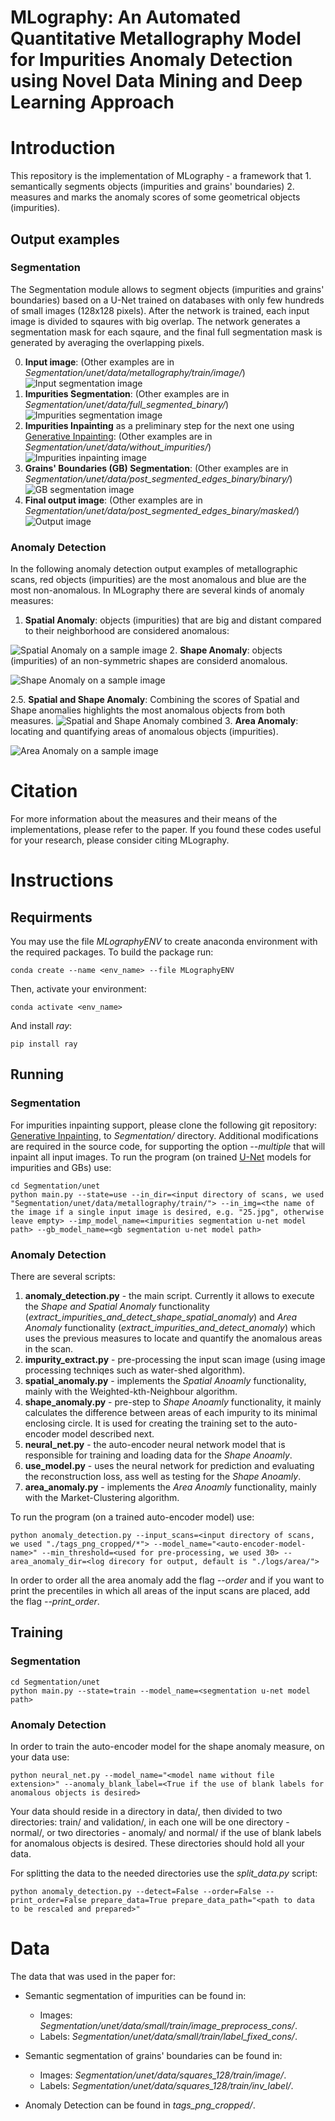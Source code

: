 # MLography: An Automated Quantitative Metallography Model for Impurities Anomaly Detection using Novel Data Mining and Deep Learning Approach


# Introduction
This repository is the implementation of MLography - a framework that 1. semantically segments objects (impurities and grains' boundaries) 2. measures and marks the anomaly scores of some geometrical objects (impurities). 
## Output examples ##
### Segmentation ###
The Segmentation module allows to segment objects (impurities and grains' boundaries) based on a U-Net trained on databases with only few hundreds of small images (128x128 pixels). After the network is trained, each input image is divided to sqaures with big overlap. The network generates a segmentation mask for each sqaure, and the final full segmentation mask is generated by averaging the overlapping pixels.

0. **Input image**:
(Other examples are in *Segmentation/unet/data/metallography/train/image/*)
![Input segmentation image](https://github.com/Scientific-Computing-Lab-NRCN/MLography/blob/master/Segmentation/unet/data/metallography/train/image/25.jpg)
1. **Impurities Segmentation**:
(Other examples are in *Segmentation/unet/data/full_segmented_binary/*)
![Impurities segmentation image](https://github.com/Scientific-Computing-Lab-NRCN/MLography/blob/master/Segmentation/unet/data/full_segmented_binary/25.jpg)
2. **Impurities Inpainting** as a preliminary step for the next one using [Generative Inpainting](https://github.com/JiahuiYu/generative_inpainting):
(Other examples are in *Segmentation/unet/data/without_impurities/*)
![Impurities inpainting image](https://github.com/Scientific-Computing-Lab-NRCN/MLography/blob/master/Segmentation/unet/data/without_impurities/25.png)
3. **Grains' Boundaries (GB) Segmentation**:
(Other examples are in *Segmentation/unet/data/post_segmented_edges_binary/binary/*)
![GB segmentation image](https://github.com/Scientific-Computing-Lab-NRCN/MLography/blob/master/Segmentation/unet/data/post_segmented_edges_binary/binary/25.png)
4. **Final output image**:
(Other examples are in *Segmentation/unet/data/post_segmented_edges_binary/masked/*)
![Output image](https://github.com/Scientific-Computing-Lab-NRCN/MLography/blob/master/Segmentation/unet/data/post_segmented_edges_binary/masked/25.png)

### Anomaly Detection ###
In the following anomaly detection output examples of metallographic scans, red objects (impurities) are the most anomalous and blue are the most non-anomalous. In MLography there are several kinds of anomaly measures:

1. **Spatial Anomaly**: objects (impurities) that are big and distant compared to their neighborhood are considered anomalous:

![Spatial Anomaly on a sample image](https://github.com/matanr/MLography/blob/master/spatial.PNG)
2. **Shape Anomaly**: objects (impurities) of an non-symmetric shapes are considerd anomalous.

![Shape Anomaly on a sample image](https://github.com/matanr/MLography/blob/master/Shape_anomaly.png)

2.5. **Spatial and Shape Anomaly**: Combining the scores of Spatial and Shape anomalies highlights the most anomalous objects from both measures.
![Spatial and Shape Anomaly combined](https://github.com/matanr/MLography/blob/master/k_%3D_50%2C_Shape_and_Spatial_anomalies_combined.png)
3. **Area Anomaly**: locating and quantifying areas of anomalous objects (impurities).

![Area Anomaly on a sample image](https://github.com/matanr/MLography/blob/master/scan1tag-47.png)

# Citation
For more information about the measures and their means of the implementations, please refer to the paper.
If you found these codes useful for your research, please consider citing MLography.

# Instructions
## Requirments
You may use the file *MLographyENV* to create anaconda environment with the required packages. To build the package run:
```
conda create --name <env_name> --file MLographyENV
```
Then, activate your environment:
```
conda activate <env_name>
```
And install *ray*:
```
pip install ray
```

## Running
### Segmentation ###
For impurities inpainting support, please clone the following git repository: [Generative Inpainting](https://github.com/JiahuiYu/generative_inpainting), to *Segmentation/* directory. Additional modifications are required in the source code, for supporting the option *--multiple* that will inpaint all input images.
To run the program (on trained [U-Net](https://github.com/zhixuhao/unet) models for impurities and GBs) use:
```
cd Segmentation/unet
python main.py --state=use --in_dir=<input directory of scans, we used "Segmentation/unet/data/metallography/train/"> --in_img=<the name of the image if a single input image is desired, e.g. "25.jpg", otherwise leave empty> --imp_model_name=<impurities segmentation u-net model path> --gb_model_name=<gb segmentation u-net model path>
```

### Anomaly Detection ###
There are several scripts:
1. **anomaly_detection.py** - the main script. Currently it allows to execute the *Shape and Spatial Anomaly* functionality (*extract_impurities_and_detect_shape_spatial_anomaly*) and *Area Anomaly* functionality (*extract_impurities_and_detect_anomaly*) which uses the previous measures to locate and quantify the anomalous areas in the scan.
1. **impurity_extract.py** - pre-processing the input scan image (using image processing techniqes such as water-shed algorithm). 
2. **spatial_anomaly.py** - implements the *Spatial Anoamly* functionality, mainly with the Weighted-kth-Neighbour algorithm.
2. **shape_anomaly.py** - pre-step to *Shape Anoamly* functionality, it mainly calculates the difference between areas of each impurity to its minimal enclosing circle. It is used for creating the training set to the auto-encoder model described next.
2. **neural_net.py** - the auto-encoder neural network model that is responsible for training and loading data for the *Shape Anoamly*.
3. **use_model.py** - uses the neural network for prediction and evaluating the reconstruction loss, ass well as testing for the *Shape Anoamly*.
2. **area_anomaly.py** - implements the *Area Anoamly* functionality, mainly with the Market-Clustering algorithm.

To run the program (on a trained auto-encoder model) use:
```
python anomaly_detection.py --input_scans=<input directory of scans, we used "./tags_png_cropped/*"> --model_name="<auto-encoder-model-name>" --min_threshold=<used for pre-processing, we used 30> --area_anomaly_dir=<log direcory for output, default is "./logs/area/">
```

In order to order all the area anomaly add the flag *--order* and if you want to print the precentiles in which all areas of the input scans are placed, add the flag *--print_order*.

## Training
### Segmentation ###
```
cd Segmentation/unet
python main.py --state=train --model_name=<segmentation u-net model path>
```

### Anomaly Detection ###
In order to train the auto-encoder model for the shape anomaly measure, on your data use:
```
python neural_net.py --model_name="<model name without file extension>" --anomaly_blank_label=<True if the use of blank labels for anomalous objects is desired>
```

Your data should reside in a directory in data/, then divided to two directories: train/ and validation/, in each one will be one directory - normal/, or two directories - anomaly/ and normal/ if the use of blank labels for anomalous objects is desired. These directories should hold all your data.

For splitting the data to the needed directories use the *split_data.py* script:
```
python anomaly_detection.py --detect=False --order=False --print_order=False prepare_data=True prepare_data_path="<path to data to be rescaled and prepared>"
```


# Data
The data that was used in the paper for: 
* Semantic segmentation of impurities can be found in: 
  * Images: *Segmentation/unet/data/small/train/image_preprocess_cons/*.
  * Labels: *Segmentation/unet/data/small/train/label_fixed_cons/*.

* Semantic segmentation of grains' boundaries can be found in: 
  * Images: *Segmentation/unet/data/squares_128/train/image/*.
  * Labels: *Segmentation/unet/data/squares_128/train/inv_label/*.

* Anomaly Detection can be found in *tags_png_cropped/*.
